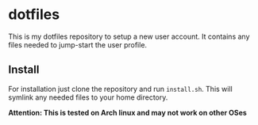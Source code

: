 # dotfiles

This is my dotfiles repository to setup a new user account.
It contains any files needed to jump-start the user profile.

## Install

For installation just clone the repository and run `install.sh`.
This will symlink any needed files to your home directory.

**Attention: This is tested on Arch linux and may not work on other OSes**
